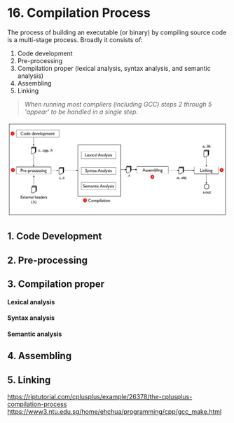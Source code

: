 # 16. Compilation Process

The process of building an executable (or binary) by compiling source code is a multi-stage process. Broadly it consists of:

1. Code development
2. Pre-processing
3. Compilation proper (lexical analysis, syntax analysis, and semantic analysis)
4. Assembling
5. Linking

> *When running most compilers (including GCC) steps 2 through 5 'appear' to be handled in a single step.*

![compilation-process](/assets/compilation.jpg)

## 1. Code Development
## 2. Pre-processing
## 3. Compilation proper
#### Lexical analysis
#### Syntax analysis
#### Semantic analysis
## 4. Assembling
## 5. Linking


https://riptutorial.com/cplusplus/example/26378/the-cplusplus-compilation-process  
https://www3.ntu.edu.sg/home/ehchua/programming/cpp/gcc_make.html  
